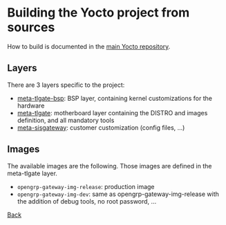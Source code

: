 # Building the Yocto project from sources

How to build is documented in the [main Yocto repository](https://gitlab.boost.open.global/schneider-electric/passerelle_refonte/Software/bsp/opengrp-gateway-sdk).

## Layers
There are 3 layers specific to the project:
- [meta-tlgate-bsp](https://gitlab.boost.open.global/schneider-electric/passerelle_refonte/Software/bsp/meta-tlgate-bsp): BSP layer, containing kernel customizations for the hardware
- [meta-tlgate](https://gitlab.boost.open.global/schneider-electric/passerelle_refonte/Software/bsp/meta-tlgate): motherboard layer containing the DISTRO and images definition, and all mandatory tools
- [meta-sisgateway](https://gitlab.boost.open.global/schneider-electric/passerelle_refonte/Software/bsp/meta-sisgateway): customer customization (config files, ...)

## Images
The available images are the following. Those images are defined in the meta-tlgate layer.
- `opengrp-gateway-img-release`: production image
- `opengrp-gateway-img-dev`: same as opengrp-gateway-img-release with the addition of debug tools, no root password, ...

[Back](toc.md)
